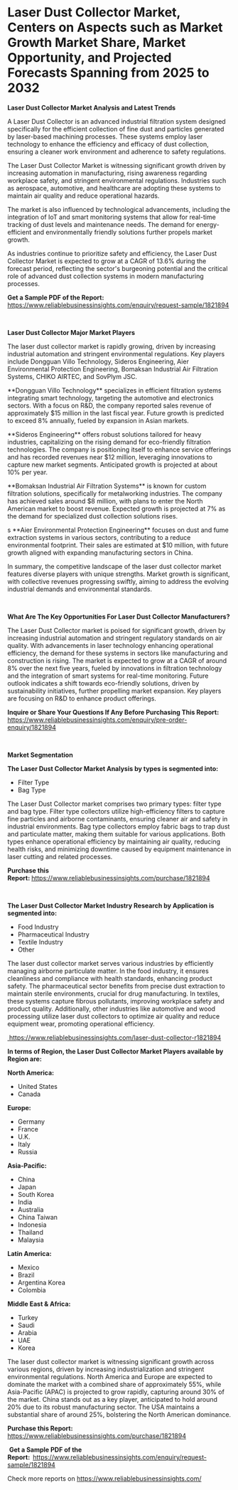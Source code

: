 <p><h1>Laser Dust Collector Market, Centers on Aspects such as Market Growth Market Share, Market Opportunity, and Projected Forecasts Spanning from 2025 to 2032</h1></p><p><strong>Laser Dust Collector Market Analysis and Latest Trends</strong></p>
<p><p>A Laser Dust Collector is an advanced industrial filtration system designed specifically for the efficient collection of fine dust and particles generated by laser-based machining processes. These systems employ laser technology to enhance the efficiency and efficacy of dust collection, ensuring a cleaner work environment and adherence to safety regulations. </p><p>The Laser Dust Collector Market is witnessing significant growth driven by increasing automation in manufacturing, rising awareness regarding workplace safety, and stringent environmental regulations. Industries such as aerospace, automotive, and healthcare are adopting these systems to maintain air quality and reduce operational hazards. </p><p>The market is also influenced by technological advancements, including the integration of IoT and smart monitoring systems that allow for real-time tracking of dust levels and maintenance needs. The demand for energy-efficient and environmentally friendly solutions further propels market growth. </p><p>As industries continue to prioritize safety and efficiency, the Laser Dust Collector Market is expected to grow at a CAGR of 13.6% during the forecast period, reflecting the sector's burgeoning potential and the critical role of advanced dust collection systems in modern manufacturing processes.</p></p>
<p><strong>Get a Sample PDF of the Report:&nbsp;</strong> <a href="https://www.reliablebusinessinsights.com/enquiry/request-sample/1821894?utm_campaign=1873&utm_medium=2&utm_source=Github&utm_content=ia&utm_term=09042025&utm_id=laser-dust-collector">https://www.reliablebusinessinsights.com/enquiry/request-sample/1821894</a></p>
<p>&nbsp;</p>
<p><strong>Laser Dust Collector Major Market Players</strong></p>
<p><p>The laser dust collector market is rapidly growing, driven by increasing industrial automation and stringent environmental regulations. Key players include Dongguan Villo Technology, Sideros Engineering, Aier Environmental Protection Engineering, Bomaksan Industrial Air Filtration Systems, CHIKO AIRTEC, and SovPlym JSC.</p><p>**Dongguan Villo Technology** specializes in efficient filtration systems integrating smart technology, targeting the automotive and electronics sectors. With a focus on R&D, the company reported sales revenue of approximately $15 million in the last fiscal year. Future growth is predicted to exceed 8% annually, fueled by expansion in Asian markets.</p><p>**Sideros Engineering** offers robust solutions tailored for heavy industries, capitalizing on the rising demand for eco-friendly filtration technologies. The company is positioning itself to enhance service offerings and has recorded revenues near $12 million, leveraging innovations to capture new market segments. Anticipated growth is projected at about 10% per year.</p><p>**Bomaksan Industrial Air Filtration Systems** is known for custom filtration solutions, specifically for metalworking industries. The company has achieved sales around $8 million, with plans to enter the North American market to boost revenue. Expected growth is projected at 7% as the demand for specialized dust collection solutions rises.</p><p>s **Aier Environmental Protection Engineering** focuses on dust and fume extraction systems in various sectors, contributing to a reduce environmental footprint. Their sales are estimated at $10 million, with future growth aligned with expanding manufacturing sectors in China.</p><p>In summary, the competitive landscape of the laser dust collector market features diverse players with unique strengths. Market growth is significant, with collective revenues progressing swiftly, aiming to address the evolving industrial demands and environmental standards.</p></p>
<p>&nbsp;</p>
<p><strong>What Are The Key Opportunities For Laser Dust Collector Manufacturers?</strong></p>
<p><p>The Laser Dust Collector market is poised for significant growth, driven by increasing industrial automation and stringent regulatory standards on air quality. With advancements in laser technology enhancing operational efficiency, the demand for these systems in sectors like manufacturing and construction is rising. The market is expected to grow at a CAGR of around 8% over the next five years, fueled by innovations in filtration technology and the integration of smart systems for real-time monitoring. Future outlook indicates a shift towards eco-friendly solutions, driven by sustainability initiatives, further propelling market expansion. Key players are focusing on R&D to enhance product offerings.</p></p>
<p><strong>Inquire or Share Your Questions If Any Before Purchasing This Report:</strong> <a href="https://www.reliablebusinessinsights.com/enquiry/pre-order-enquiry/1821894?utm_campaign=1873&utm_medium=2&utm_source=Github&utm_content=ia&utm_term=09042025&utm_id=laser-dust-collector">https://www.reliablebusinessinsights.com/enquiry/pre-order-enquiry/1821894</a></p>
<p>&nbsp;</p>
<p><strong>Market Segmentation</strong></p>
<p><strong>The Laser Dust Collector Market Analysis by types is segmented into:</strong></p>
<p><ul><li>Filter Type</li><li>Bag Type</li></ul></p>
<p><p>The Laser Dust Collector market comprises two primary types: filter type and bag type. Filter type collectors utilize high-efficiency filters to capture fine particles and airborne contaminants, ensuring cleaner air and safety in industrial environments. Bag type collectors employ fabric bags to trap dust and particulate matter, making them suitable for various applications. Both types enhance operational efficiency by maintaining air quality, reducing health risks, and minimizing downtime caused by equipment maintenance in laser cutting and related processes.</p></p>
<p><strong>Purchase this Report:&nbsp;</strong><a href="https://www.reliablebusinessinsights.com/purchase/1821894?utm_campaign=1873&utm_medium=2&utm_source=Github&utm_content=ia&utm_term=09042025&utm_id=laser-dust-collector">https://www.reliablebusinessinsights.com/purchase/1821894</a></p>
<p>&nbsp;</p>
<p><strong>The Laser Dust Collector Market Industry Research by Application is segmented into:</strong></p>
<p><ul><li>Food Industry</li><li>Pharmaceutical Industry</li><li>Textile Industry</li><li>Other</li></ul></p>
<p><p>The laser dust collector market serves various industries by efficiently managing airborne particulate matter. In the food industry, it ensures cleanliness and compliance with health standards, enhancing product safety. The pharmaceutical sector benefits from precise dust extraction to maintain sterile environments, crucial for drug manufacturing. In textiles, these systems capture fibrous pollutants, improving workplace safety and product quality. Additionally, other industries like automotive and wood processing utilize laser dust collectors to optimize air quality and reduce equipment wear, promoting operational efficiency.</p></p>
<p><a href="https://www.reliablebusinessinsights.com/laser-dust-collector-r1821894?utm_campaign=1873&utm_medium=2&utm_source=Github&utm_content=ia&utm_term=09042025&utm_id=laser-dust-collector">&nbsp;https://www.reliablebusinessinsights.com/laser-dust-collector-r1821894</a></p>
<p><strong>In terms of Region, the Laser Dust Collector Market Players available by Region are:</strong></p>
<p>
    <p> <strong> North America: </strong>
        <ul>
            <li>United States</li>
            <li>Canada</li>
        </ul>
        </p> 
    <p> <strong> Europe: </strong>
        <ul>
            <li>Germany</li>
            <li>France</li>
            <li>U.K.</li>
            <li>Italy</li>
            <li>Russia</li>
        </ul>
        </p> 
    <p> <strong> Asia-Pacific: </strong>
        <ul>
            <li>China</li>
            <li>Japan</li>
            <li>South Korea</li>
            <li>India</li>
            <li>Australia</li>
            <li>China Taiwan</li>
            <li>Indonesia</li>
            <li>Thailand</li>
            <li>Malaysia</li>
        </ul>
        </p> 
    <p> <strong> Latin America: </strong>
        <ul>
            <li>Mexico</li>
            <li>Brazil</li>
            <li>Argentina Korea</li>
            <li>Colombia</li>
        </ul>
        </p> 
    <p> <strong> Middle East & Africa: </strong>
        <ul>
            <li>Turkey</li>
            <li>Saudi</li>
            <li>Arabia</li>
            <li>UAE</li>
            <li>Korea</li>
        </ul>
    </p>
    </p>
<p><p>The laser dust collector market is witnessing significant growth across various regions, driven by increasing industrialization and stringent environmental regulations. North America and Europe are expected to dominate the market with a combined share of approximately 55%, while Asia-Pacific (APAC) is projected to grow rapidly, capturing around 30% of the market. China stands out as a key player, anticipated to hold around 20% due to its robust manufacturing sector. The USA maintains a substantial share of around 25%, bolstering the North American dominance.</p></p>
<p><strong>Purchase this Report: </strong><a href="https://www.reliablebusinessinsights.com/purchase/1821894?utm_campaign=1873&utm_medium=2&utm_source=Github&utm_content=ia&utm_term=09042025&utm_id=laser-dust-collector">https://www.reliablebusinessinsights.com/purchase/1821894</a></p>
<p>&nbsp;<strong>Get a Sample PDF of the Report:&nbsp;&nbsp;</strong><a href="https://www.reliablebusinessinsights.com/enquiry/request-sample/1821894?utm_campaign=1873&utm_medium=2&utm_source=Github&utm_content=ia&utm_term=09042025&utm_id=laser-dust-collector">https://www.reliablebusinessinsights.com/enquiry/request-sample/1821894</a></p>
<p><strong></strong></p>
<p>Check more reports on <a href="https://www.reliablebusinessinsights.com/?utm_campaign=1873&utm_medium=2&utm_source=Github&utm_content=ia&utm_term=09042025&utm_id=laser-dust-collector">https://www.reliablebusinessinsights.com/</a></p>